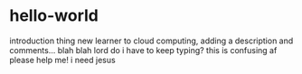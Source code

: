 # hello-world
introduction thing
new learner to cloud computing, adding a description and comments... blah blah
lord do i have to keep typing?
this is confusing af please help me!
i need jesus
